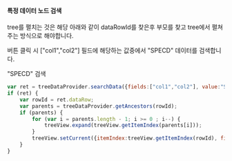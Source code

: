 #### 특정 데이터 노드 검색

tree를 펼치는 것은 해당 아래와 같이 dataRowId를 찾은후 부모를 찾고 tree에서 펼쳐주는 방식으로 해야합니다.

버튼 클릭 시 ["col1","col2"] 필드에 해당하는 값중에서 "SPECD" 데이터를 검색합니다.

<a class="btn primary small round lowercase" id="btnSearchData">"SPECD" 검색</a>

```js
var ret = treeDataProvider.searchData({fields:["col1","col2"], value:"SPECD", wrap:true});
if (ret) {
    var rowId = ret.dataRow;
    var parents = treeDataProvider.getAncestors(rowId);
    if (parents) {
        for (var i = parents.length - 1; i >= 0 ; i--) {
            treeView.expand(treeView.getItemIndex(parents[i]));
        }
        treeView.setCurrent({itemIndex:treeView.getItemIndex(rowId), fieldIndex:ret.fieldIndex})
    }
}
```

<script>
  $('#btnSearchData').click(function() {
    var ret = treeDataProvider.searchData({fields:["col1","col2"], value:"SPECD", wrap:true});
	if (ret) {
	    var rowId = ret.dataRow;
	    var parents = treeDataProvider.getAncestors(rowId);
	    if (parents) {
	        for (var i = parents.length - 1; i >= 0 ; i--) {
	            treeView.expand(treeView.getItemIndex(parents[i]));
	        }
	        treeView.setCurrent({itemIndex:treeView.getItemIndex(rowId), fieldIndex:ret.fieldIndex})
	    }
	}
  });

</script>